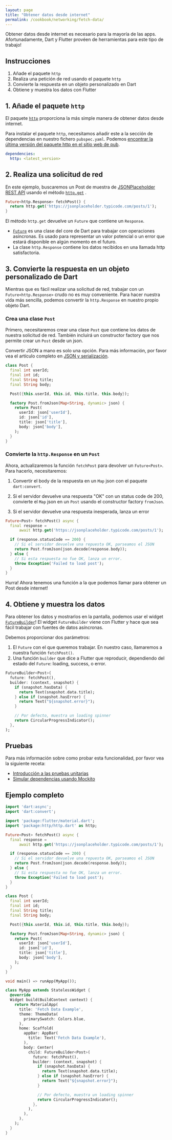 ```yaml
---
layout: page
title: "Obtener datos desde internet"
permalink: /cookbook/networking/fetch-data/
---
```


Obtener datos desde internet es necesario para la mayoría de las apps. Afortunadamente, Dart y 
Flutter provéen de herramientas para este tipo de trabajo!
  
## Instrucciones

  1. Añade el paquete `http`
  2. Realiza una petición de red usando el paquete `http`
  3. Convierte la respuesta en un objeto personalizado en Dart
  4. Obtiene y muestra los datos con Flutter
  
## 1. Añade el paquete `http`

El paquete [`http`](https://pub.dartlang.org/packages/http) proporciona la más 
simple manera de obtener datos desde internet.

Para instalar el paquete `http`, necesitamos añadir este a la sección de dependencias 
en nuestro fichero `pubspec.yaml`. Podemos [encontrar la última versión del paquete http en el sitio web de pub](https://pub.dartlang.org/packages/http#-installing-tab-).

```yaml
dependencies:
  http: <latest_version>
```
  
## 2. Realiza una solicitud de red

En este ejemplo, buscaremos un Post de muestra de 
[JSONPlaceholder REST API](https://jsonplaceholder.typicode.com/) usando el método 
[`http.get`](https://docs.flutter.io/flutter/package-http_http/package-http_http-library.html) .

<!-- skip -->
```dart
Future<http.Response> fetchPost() {
  return http.get('https://jsonplaceholder.typicode.com/posts/1');
}
```

El método `http.get` devuelve un `Future` que contiene un `Response`. 

  * [`Future`](https://docs.flutter.io/flutter/dart-async/Future-class.html) es 
  una clase del core de Dart para trabajar con operaciones asíncronas. Es usado para representar un 
  valor potencial o un error que estará disponible en algún momento en el futuro.
  * La clase `http.Response` contiene los datos recibidos en una llamada http satisfactoria.  

## 3. Convierte la respuesta en un objeto personalizado de Dart

Mientras que es fácil realizar una solicitud de red, trabajar con un 
`Future<http.Response>` crudo no es muy conveniente. Para hacer nuestra vida más sencilla, podemos 
convertir la `http.Response` en nuestro propio objeto Dart.

### Crea una clase `Post`

Primero, necesitaremos crear una clase `Post` que contiene los datos de nuestra 
solicitud de red. También incluirá un constructor factory que nos permite 
crear un `Post` desde un json.

Convertir JSON a mano es solo una opción. Para más información, por favor vea el 
artículo completo en [JSON y serialización](/json). 

<!-- skip -->
```dart
class Post {
  final int userId;
  final int id;
  final String title;
  final String body;

  Post({this.userId, this.id, this.title, this.body});

  factory Post.fromJson(Map<String, dynamic> json) {
    return Post(
      userId: json['userId'],
      id: json['id'],
      title: json['title'],
      body: json['body'],
    );
  }
}
```

### Convierte la `http.Response` en un `Post`

Ahora, actualizaremos la función `fetchPost` para devolver un `Future<Post>`. Para hacerlo,
necesitaremos:

  1. Convertir el body de la respuesta en un `Map` json con el paquete `dart:convert`.

  2. Si el servidor devuelve una respuesta "OK" con un status code de 200, convierte 
  el `Map` json en un `Post` usando el constructor factory `fromJson`.
  3. Si el servidor devuelve una respuesta inesperada, lanza un error

<!-- skip -->
```dart
Future<Post> fetchPost() async {
  final response =
      await http.get('https://jsonplaceholder.typicode.com/posts/1');

  if (response.statusCode == 200) {
    // Si el servidor devuelve una repuesta OK, parseamos el JSON
    return Post.fromJson(json.decode(response.body));
  } else {
    // Si esta respuesta no fue OK, lanza un error.
    throw Exception('Failed to load post');
  }
}
```

Hurra! Ahora tenemos una función a la que podemos llamar para obtener un Post desde internet!

## 4. Obtiene y muestra los datos

Para obtener los datos y mostrarlos en la pantalla, podemos usar el widget 
[`FutureBuilder`](https://docs.flutter.io/flutter/widgets/FutureBuilder-class.html)! 
El widget `FutureBuilder` viene con Flutter y hace que sea fácil trabajar 
con fuentes de datos asíncronas.

Debemos proporcionar dos parámetros:

  1. El `Future` con el que queremos trabajar. En nuestro caso, llamaremos a nuestra 
  función `fetchPost()`.
  2. Una función `builder` que dice a Flutter que reproducir, dependiendo del 
  estado del `Future`: loading, success, o error.

<!-- skip -->
```dart
FutureBuilder<Post>(
  future: fetchPost(),
  builder: (context, snapshot) {
    if (snapshot.hasData) {
      return Text(snapshot.data.title);
    } else if (snapshot.hasError) {
      return Text("${snapshot.error}");
    }

    // Por defecto, muestra un loading spinner
    return CircularProgressIndicator();
  },
);
```

## Pruebas

Para más información sobre como probar esta funcionalidad, por favor vea la siguiente receta:

  * [Introducción a las pruebas unitarias](/cookbook/testing/unit-test/)
  * [Simular dependencias usando Mockito](/cookbook/testing/mocking/) 

## Ejemplo completo

```dart
import 'dart:async';
import 'dart:convert';

import 'package:flutter/material.dart';
import 'package:http/http.dart' as http;

Future<Post> fetchPost() async {
  final response =
      await http.get('https://jsonplaceholder.typicode.com/posts/1');

  if (response.statusCode == 200) {
    // Si el servidor devuelve una repuesta OK, parseamos el JSON
    return Post.fromJson(json.decode(response.body));
  } else {
    // Si esta respuesta no fue OK, lanza un error.
    throw Exception('Failed to load post');
  }
}

class Post {
  final int userId;
  final int id;
  final String title;
  final String body;

  Post({this.userId, this.id, this.title, this.body});

  factory Post.fromJson(Map<String, dynamic> json) {
    return Post(
      userId: json['userId'],
      id: json['id'],
      title: json['title'],
      body: json['body'],
    );
  }
}

void main() => runApp(MyApp());

class MyApp extends StatelessWidget {
  @override
  Widget build(BuildContext context) {
    return MaterialApp(
      title: 'Fetch Data Example',
      theme: ThemeData(
        primarySwatch: Colors.blue,
      ),
      home: Scaffold(
        appBar: AppBar(
          title: Text('Fetch Data Example'),
        ),
        body: Center(
          child: FutureBuilder<Post>(
            future: fetchPost(),
            builder: (context, snapshot) {
              if (snapshot.hasData) {
                return Text(snapshot.data.title);
              } else if (snapshot.hasError) {
                return Text("${snapshot.error}");
              }

              // Por defecto, muestra un loading spinner
              return CircularProgressIndicator();
            },
          ),
        ),
      ),
    );
  }
}
```
